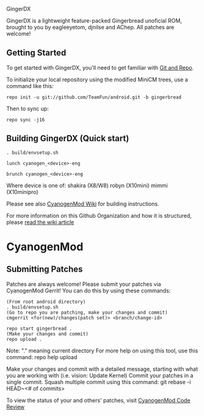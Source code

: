 GingerDX

GingerDX is a lightweight feature-packed Gingerbread unoficial ROM, brought to you by eagleeyetom, djnilse and AChep.
All patches are welcome!

Getting Started
---------------

To get started with GingerDX, you'll need to get
familiar with [Git and Repo](http://source.android.com/download/using-repo).

To initialize your local repository using the modified MiniCM trees, use a command like this:

    repo init -u git://github.com/TeamFun/android.git -b gingerbread

Then to sync up:

    repo sync -j16

Building GingerDX (Quick start)
------------------

    . build/envsetup.sh
    
    lunch cyanogen_<device>-eng
    
    brunch cyanogen_<device>-eng

Where device is one of:
shakira (X8/W8)
robyn (X10mini)
mimmi (X10minipro)

Please see also [CyanogenMod Wiki](http://wiki.cyanogenmod.com/) for building instructions.

For more information on this Github Organization and how it is structured, 
please [read the wiki article](http://wiki.cyanogenmod.com/index.php/Github_Organization)


CyanogenMod
===========

Submitting Patches
------------------
Patches are always welcome!  Please submit your patches via CyanogenMod Gerrit!
You can do this by using these commands:

    (From root android directory)
    . build/envsetup.sh
    (Go to repo you are patching, make your changes and commit)
    cmgerrit <for(new)/changes(patch set)> <branch/change-id> 

    repo start gingerbread .
    (Make your changes and commit)
    repo upload .
Note: "." meaning current directory
For more help on using this tool, use this command: repo help upload

Make your changes and commit with a detailed message, starting with what you are working with (i.e. vision: Update Kernel)
Commit your patches in a single commit. Squash multiple commit using this command: git rebase -i HEAD~<# of commits>

To view the status of your and others' patches, visit [CyanogenMod Code Review](http://review.cyanogenmod.org/)

